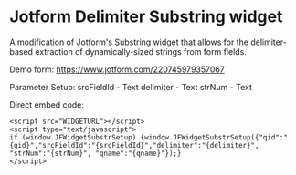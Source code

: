 # Jotform Delimiter Substring widget
A modification of Jotform's Substring widget that allows for the delimiter-based extraction of dynamically-sized strings from form fields.

Demo form: https://www.jotform.com/220745979357067

Parameter Setup:
srcFieldId - Text
delimiter - Text
strNum - Text

Direct embed code:
```
<script src="WIDGETURL"></script>
<script type="text/javascript">
if (window.JFWidgetSubstrSetup) {window.JFWidgetSubstrSetup({"qid":"{qid}","srcFieldId":"{srcFieldId}","delimiter":"{delimiter}", "strNum":"{strNum}", "qname":"{qname}"});}
</script>
```
